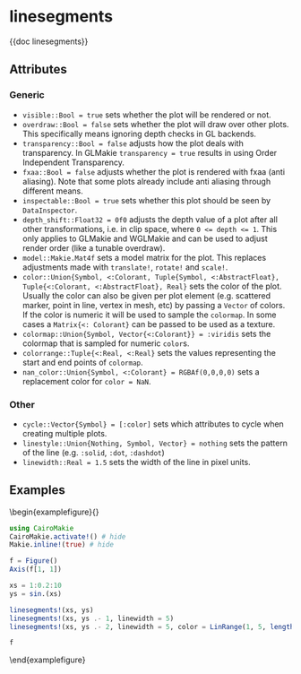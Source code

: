 # linesegments

{{doc linesegments}}

## Attributes

### Generic

- `visible::Bool = true` sets whether the plot will be rendered or not.
- `overdraw::Bool = false` sets whether the plot will draw over other plots. This specifically means ignoring depth checks in GL backends.
- `transparency::Bool = false` adjusts how the plot deals with transparency. In GLMakie `transparency = true` results in using Order Independent Transparency.
- `fxaa::Bool = false` adjusts whether the plot is rendered with fxaa (anti aliasing). Note that some plots already include anti aliasing through different means.
- `inspectable::Bool = true` sets whether this plot should be seen by `DataInspector`.
- `depth_shift::Float32 = 0f0` adjusts the depth value of a plot after all other transformations, i.e. in clip space, where `0 <= depth <= 1`. This only applies to GLMakie and WGLMakie and can be used to adjust render order (like a tunable overdraw). 
- `model::Makie.Mat4f` sets a model matrix for the plot. This replaces adjustments made with `translate!`, `rotate!` and `scale!`.
- `color::Union{Symbol, <:Colorant, Tuple{Symbol, <:AbstractFloat}, Tuple{<:Colorant, <:AbstractFloat}, Real}` sets the color of the plot. Usually the color can also be given per plot element (e.g. scattered marker, point in line, vertex in mesh, etc) by passing a `Vector` of colors. If the color is numeric it will be used to sample the `colormap`. In some cases a `Matrix{<: Colorant}` can be passed to be used as a texture.
- `colormap::Union{Symbol, Vector{<:Colorant}} = :viridis` sets the colormap that is sampled for numeric `color`s.
- `colorrange::Tuple{<:Real, <:Real}` sets the values representing the start and end points of `colormap`.
- `nan_color::Union{Symbol, <:Colorant} = RGBAf(0,0,0,0)` sets a replacement color for `color = NaN`.

### Other

- `cycle::Vector{Symbol} = [:color]` sets which attributes to cycle when creating multiple plots.
- `linestyle::Union{Nothing, Symbol, Vector} = nothing` sets the pattern of the line (e.g. `:solid`, `:dot`, `:dashdot`)
- `linewidth::Real = 1.5` sets the width of the line in pixel units.


## Examples

\begin{examplefigure}{}
```julia
using CairoMakie
CairoMakie.activate!() # hide
Makie.inline!(true) # hide

f = Figure()
Axis(f[1, 1])

xs = 1:0.2:10
ys = sin.(xs)

linesegments!(xs, ys)
linesegments!(xs, ys .- 1, linewidth = 5)
linesegments!(xs, ys .- 2, linewidth = 5, color = LinRange(1, 5, length(xs)))

f
```
\end{examplefigure}
